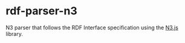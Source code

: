 # rdf-parser-n3

N3 parser that follows the RDF Interface specification using the [N3.js](https://github.com/RubenVerborgh/N3.js) library.